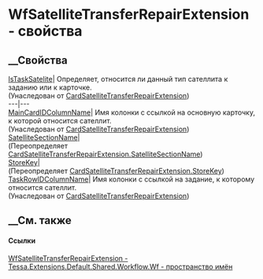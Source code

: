 # WfSatelliteTransferRepairExtension - свойства
##  __Свойства
[IsTaskSatelite](P_Tessa_Cards_Extensions_Templates_CardSatelliteTransferRepairExtension_IsTaskSatelite.htm)|
Определяет, относится ли данный тип сателлита к заданию или к карточке.  
(Унаследован от
[CardSatelliteTransferRepairExtension](T_Tessa_Cards_Extensions_Templates_CardSatelliteTransferRepairExtension.htm))  
---|---  
[MainCardIDColumnName](P_Tessa_Cards_Extensions_Templates_CardSatelliteTransferRepairExtension_MainCardIDColumnName.htm)|
Имя колонки с ссылкой на основную карточку, к которой относится сателлит.  
(Унаследован от
[CardSatelliteTransferRepairExtension](T_Tessa_Cards_Extensions_Templates_CardSatelliteTransferRepairExtension.htm))  
[SatelliteSectionName](P_Tessa_Extensions_Default_Shared_Workflow_Wf_WfSatelliteTransferRepairExtension_SatelliteSectionName.htm)|  
(Переопределяет
[CardSatelliteTransferRepairExtension.SatelliteSectionName](P_Tessa_Cards_Extensions_Templates_CardSatelliteTransferRepairExtension_SatelliteSectionName.htm))  
[StoreKey](P_Tessa_Extensions_Default_Shared_Workflow_Wf_WfSatelliteTransferRepairExtension_StoreKey.htm)|  
(Переопределяет
[CardSatelliteTransferRepairExtension.StoreKey](P_Tessa_Cards_Extensions_Templates_CardSatelliteTransferRepairExtension_StoreKey.htm))  
[TaskRowIDColumnName](P_Tessa_Cards_Extensions_Templates_CardSatelliteTransferRepairExtension_TaskRowIDColumnName.htm)|
Имя колонки с ссылкой на задание, к которому относится сателлит.  
(Унаследован от
[CardSatelliteTransferRepairExtension](T_Tessa_Cards_Extensions_Templates_CardSatelliteTransferRepairExtension.htm))  
##  __См. также
#### Ссылки
[WfSatelliteTransferRepairExtension -
](T_Tessa_Extensions_Default_Shared_Workflow_Wf_WfSatelliteTransferRepairExtension.htm)
[Tessa.Extensions.Default.Shared.Workflow.Wf - пространство
имён](N_Tessa_Extensions_Default_Shared_Workflow_Wf.htm)
